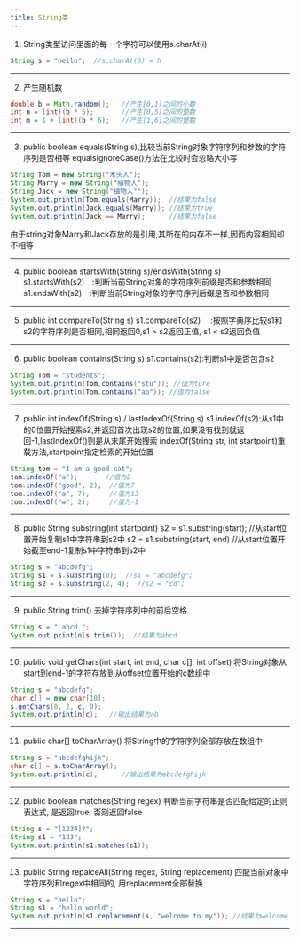 ```yaml
---
title: String类
---
```

1. String类型访问里面的每一个字符可以使用s.charAt(i)
```java
String s = "hello";  //s.charAt(0) = h
```
******
<!--more-->

2. 产生随机数
```java
double b = Math.random();   //产生[0,1)之间的小数
int n = (int)(b * 5);       //产生[0,5)之间的整数
int m = 1 + (int)(b * 6);   //产生[1,6]之间的整数
```
******

3. public boolean equals(String s),比较当前String对象字符序列和参数的字符序列是否相等
equalsIgnoreCase()方法在比较时会忽略大小写
```java
String Tom = new String("木头人");
String Marry = new String("植物人"); 
String Jack = new String("植物人"");
System.out.println(Tom.equals(Marry));  //结果为false
System.out.println(Jack.equals(Marry)); //结果为true 
System.out.println(Jack == Marry);      //结果为false
```
由于string对象Marry和Jack存放的是引用,其所在的内存不一样,因而内容相同却不相等
******

4. public boolean startsWith(String s)/endsWith(String s)
s1.startsWith(s2)&emsp;:判断当前String对象的字符序列前缀是否和参数相同
s1.endsWith(s2)&emsp;:判断当前String对象的字符序列后缀是否和参数相同
******

5. public int compareTo(String s)
s1.compareTo(s2)&emsp; :按照字典序比较s1和s2的字符序列是否相同,相同返回0,s1 > s2返回正值, s1 < s2返回负值
******

6. public boolean contains(String s)
s1.contains(s2):判断s1中是否包含s2
```java
String Tom = "students";
System.out.println(Tom.contains("stu")); //值为ture
System.out.println(Tom.contains("ab")); //值为false
```
******

7. public int indexOf(String s) / lastIndexOf(String s)
s1.indexOf(s2):从s1中的0位置开始搜索s2,并返回首次出现s2的位置,如果没有找到就返回-1,lastIndexOf()则是从末尾开始搜索
indexOf(String str, int startpoint)重载方法,startpoint指定检索的开始位置
```java
String tom = "I am a good cat";
tom.indexOf("a");       //值为2
tom.indexOf("good", 2);  //值为7
tom.indexOf("a", 7);     //值为13
tom.indexOf("w", 2);     //值为-1
```
******

8. public String substring(int startpoint)
s2 = s1.substring(start);       //从start位置开始复制s1中字符串到s2中
s2 = s1.substring(start, end)   //从start位置开始截至end-1复制s1中字符串到s2中
```java
String s = "abcdefg";
String s1 = s.substring(0);  //s1 = "abcdefg";
String s2 = s.substring(2, 4);  //s2 = "cd";
```
******

9. public String trim()
去掉字符序列中的前后空格
```java 
String s = " abcd ";
System.out.println(s.trim());  //结果为abcd
```
******

10. public void getChars(int start, int end, char c[], int offset)
将String对象从start到end-1的字符存放到从offset位置开始的c数组中
```java
String s = "abcdefg";
char c[] = new char[10];
s.getChars(0, 2, c, 0);
System.out.println(c);   //输出结果为ab
```
******

11. public char[] toCharArray()
将String中的字符序列全部存放在数组中
```java
String s = "abcdefghijk";
char c[] = s.toCharArray();
System.out.println(c);      //输出结果为abcdefghijk
```
******

12. public boolean matches(String regex) 
判断当前字符串是否匹配给定的正则表达式, 是返回true, 否则返回false
```java
String s = "[1234]?";
String s1 = "123";
System.out.println(s1.matches(s1));
```
******

13. public String repalceAll(String regex, String replacement)
匹配当前对象中字符序列和regex中相同的, 用replacement全部替换
```java
String s = "hello";
String s1 = "hello world";
System.out.println(s1.replacement(s, "welcome to my")); //结果为welcome to my world
```
******

